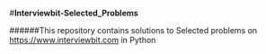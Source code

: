 #**Interviewbit-Selected_Problems**

######This repository contains solutions to Selected problems on https://www.interviewbit.com in Python 

